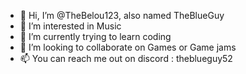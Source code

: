 - 👋 Hi, I’m @TheBelou123, also named TheBlueGuy
- 👀 I’m interested in Music
- 🌱 I’m currently trying to learn coding
- 💞️ I’m looking to collaborate on Games or Game jams
- 📫 You can reach me out on discord : theblueguy52

<!---
TheBelou123/TheBelou123 is a ✨ special ✨ repository because its `README.md` (this file) appears on your GitHub profile.
You can click the Preview link to take a look at your changes.
--->
